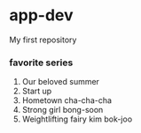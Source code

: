 # app-dev
My first repository
### **favorite series**
1. Our beloved summer
2. Start up
3. Hometown cha-cha-cha
4. Strong girl bong-soon
5. Weightlifting fairy kim bok-joo
